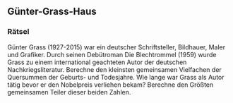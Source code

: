 ## Günter-Grass-Haus

### Rätsel
Günter Grass (1927-2015) war ein deutscher Schriftsteller, Bildhauer, Maler und Grafiker. Durch seinen Debütroman Die Blechtrommel (1959) wurde Grass zu einem international geachteten Autor der deutschen Nachkriegsliteratur. Berechne den kleinsten gemeinsamen Vielfachen der Quersummen der Geburts- und Todesjahre. Wie lange war Grass als Autor tätig bevor er den Nobelpreis verliehen bekam? Berechne den Größten gemeinsamen Teiler dieser beiden Zahlen.